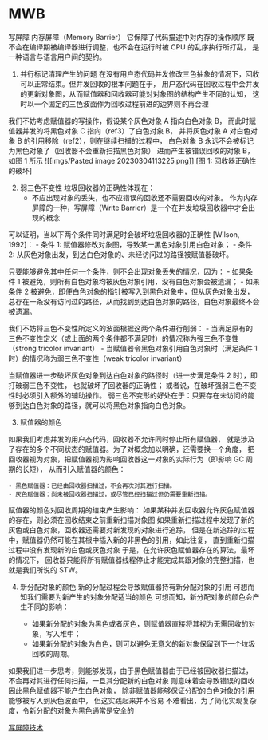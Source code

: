 # MWB

写屏障
内存屏障（Memory Barrier）
它保障了代码描述中对内存的操作顺序 既不会在编译期被编译器进行调整，也不会在运行时被 CPU 的乱序执行所打乱， 是一种语言与语言用户间的契约。

1. 并行标记清理产生的问题
在没有用户态代码并发修改三色抽象的情况下，回收可以正常结束。但并发回收的根本问题在于， 用户态代码在回收过程中会并发的更新对象图，从而赋值器和回收器可能对对象图的结构产生不同的认知， 这时以一个固定的三色波面作为回收过程前进的边界则不再合理

我们不妨考虑赋值器的写操作，假设某个灰色对象 A 指向白色对象 B， 而此时赋值器并发的将黑色对象 C 指向（ref3）了白色对象 B， 并将灰色对象 A 对白色对象 B 的引用移除（ref2），则在继续扫描的过程中， 白色对象 B 永远不会被标记为黑色对象了（回收器不会重新扫描黑色对象）
进而产生被错误回收的对象 B，如图 1 所示
![[imgs/Pasted image 20230304113225.png]]
[图 1: 回收器正确性的破坏]

2. 弱三色不变性
垃圾回收器的正确性体现在：
    - 不应出现对象的丢失，也不应错误的回收还不需要回收的对象。 作为内存屏障的一种，写屏障（Write Barrier）是一个在并发垃圾回收器中才会出现的概念

可以证明，当以下两个条件同时满足时会破坏垃圾回收器的正确性 [Wilson, 1992]：
    - 条件 1: 赋值器修改对象图，导致某一黑色对象引用白色对象；
    - 条件 2: 从灰色对象出发，到达白色对象的、未经访问过的路径被赋值器破坏。

只要能够避免其中任何一个条件，则不会出现对象丢失的情况，因为：
    - 如果条件 1 被避免，则所有白色对象均被灰色对象引用，没有白色对象会被遗漏；
    - 如果条件 2 被避免，即便白色对象的指针被写入到黑色对象中，但从灰色对象出发，总存在一条没有访问过的路径，从而找到到达白色对象的路径，白色对象最终不会被遗漏。

我们不妨将三色不变性所定义的波面根据这两个条件进行削弱：
    - 当满足原有的三色不变性定义（或上面的两个条件都不满足时）的情况称为强三色不变性（strong tricolor invariant）
    - 当赋值器令黑色对象引用白色对象时（满足条件 1 时）的情况称为弱三色不变性（weak tricolor invariant）

当赋值器进一步破坏灰色对象到达白色对象的路径时（进一步满足条件 2 时），即打破弱三色不变性， 也就破坏了回收器的正确性；
或者说，在破坏强弱三色不变性时必须引入额外的辅助操作。 
弱三色不变形的好处在于：只要存在未访问的能够到达白色对象的路径，就可以将黑色对象指向白色对象。

3. 赋值器的颜色

如果我们考虑并发的用户态代码，回收器不允许同时停止所有赋值器， 就是涉及了存在的多个不同状态的赋值器。为了对概念加以明确，还需要换一个角度， 把回收器视为对象，把赋值器视为影响回收器这一对象的实际行为（即影响 GC 周期的长短）， 从而引入赋值器的颜色：

    - 黑色赋值器：已经由回收器扫描过，不会再次对其进行扫描。
    - 灰色赋值器：尚未被回收器扫描过，或尽管已经扫描过但仍需要重新扫描。

赋值器的颜色对回收周期的结束产生影响： 如果某种并发回收器允许灰色赋值器的存在，则必须在回收结束之前重新扫描对象图
如果重新扫描过程中发现了新的灰色或白色对象，回收器还需要对新发现的对象进行追踪， 但是在新追踪的过程中，赋值器仍然可能在其根中插入新的非黑色的引用，如此往复， 直到重新扫描过程中没有发现新的白色或灰色对象
于是，在允许灰色赋值器存在的算法，最坏的情况下， 回收器只能将所有赋值器线程停止才能完成其跟对象的完整扫描，也就是我们所说的 STW。

4. 新分配对象的颜色
新的分配过程会导致赋值器持有新分配对象的引用
可想而知我们需要为新产生的对象分配适当的颜色
可想而知，新分配对象的颜色会产生不同的影响：

    - 如果新分配的对象为黑色或者灰色，则赋值器直接将其视为无需回收的对象，写入堆中；
    - 如果新分配的对象为白色，则可以避免无意义的新对象保留到下一个垃圾回收的周期。

如果我们进一步思考，则能够发现，由于黑色赋值器由于已经被回收器扫描过， 不会再对其进行任何扫描，一旦其分配新的白色对象 则意味着会导致错误的回收
因此黑色赋值器不能产生白色对象， 除非赋值器能够保证分配的白色对象的引用能够被写入到灰色波面中， 但这实践起来并不容易
不难看出，为了简化实现复杂度，令新分配的对象为黑色通常是安全的


[写屏障技术](https://golang.design/under-the-hood/zh-cn/part2runtime/ch08gc/barrier/)
